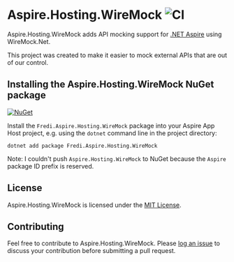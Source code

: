 # Aspire.Hosting.WireMock ![CI](https://github.com/fredimachado/Aspire.Hosting.WireMock/actions/workflows/ci.yml/badge.svg)

Aspire.Hosting.WireMock adds API mocking support for [.NET Aspire](https://github.com/dotnet/aspire) using WireMock.Net.

This project was created to make it easier to mock external APIs that are out of our control.

## Installing the Aspire.Hosting.WireMock NuGet package

[![NuGet](https://img.shields.io/nuget/v/Fredi.Aspire.Hosting.WireMock.svg)](https://www.nuget.org/packages/Fredi.Aspire.Hosting.WireMock)

Install the `Fredi.Aspire.Hosting.WireMock` package into your Aspire App Host project, e.g. using the `dotnet` command line in the project directory:

```shell
dotnet add package Fredi.Aspire.Hosting.WireMock
```

Note: I couldn't push `Aspire.Hosting.WireMock` to NuGet because the `Aspire` package ID prefix is reserved.

## License

Aspire.Hosting.WireMock is licensed under the [MIT License](./LICENSE).

## Contributing

Feel free to contribute to Aspire.Hosting.WireMock. Please [log an issue](https://github.com/fredimachado/Aspire.Hosting.WireMock/issues/new) to discuss your contribution before submitting a pull request.
